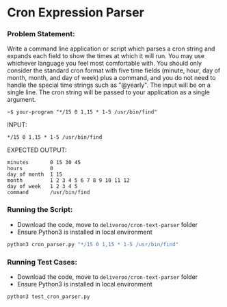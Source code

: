 # Cron Expression Parser

### Problem Statement:
Write a command line application or script which parses a cron string and expands each field to show the times at which it will run. You may use whichever language you feel most comfortable with.
You should only consider the standard cron format with five time fields (minute, hour, day of month, month, and day of week) plus a command, and you do not need to handle the special time strings such as "@yearly". The input will be on a single line.
The cron string will be passed to your application as a single argument.

```~$ your-program "*/15 0 1,15 * 1-5 /usr/bin/find"```

INPUT:
```buildoutcfg 
*/15 0 1,15 * 1-5 /usr/bin/find
```

EXPECTED OUTPUT:
```buildoutcfg
minutes       0 15 30 45
hours         0
day of month  1 15
month         1 2 3 4 5 6 7 8 9 10 11 12
day of week   1 2 3 4 5
command       /usr/bin/find
```

### Running the Script:
- Download the code, move to `deliveroo/cron-text-parser` folder
- Ensure Python3 is installed in local environment
```bash
python3 cron_parser.py "*/15 0 1,15 * 1-5 /usr/bin/find"
```

### Running Test Cases:
- Download the code, move to `deliveroo/cron-text-parser` folder
- Ensure Python3 is installed in local environment
```bash
python3 test_cron_parser.py
```